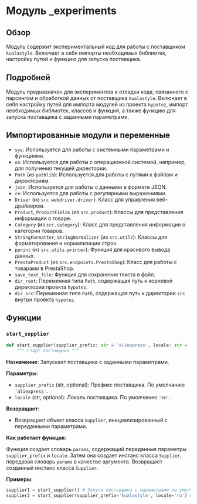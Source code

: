 # Модуль _experiments

## Обзор

Модуль содержит экспериментальный код для работы с поставщиком `kualastyle`. Включает в себя импорты необходимых библиотек, настройку путей и функцию для запуска поставщика.

## Подробней

Модуль предназначен для экспериментов и отладки кода, связанного с парсингом и обработкой данных от поставщика `kualastyle`. Включает в себя настройку путей для импорта модулей из проекта `hypotez`, импорт необходимых библиотек, классов и функций, а также функцию для запуска поставщика с заданными параметрами.

## Импортированные модули и переменные

- `sys`: Используется для работы с системными параметрами и функциями.
- `os`: Используется для работы с операционной системой, например, для получения текущей директории.
- `Path` (из `pathlib`): Используется для работы с путями к файлам и директориям.
- `json`: Используется для работы с данными в формате JSON.
- `re`: Используется для работы с регулярными выражениями.
- `Driver` (из `src.webdriver.driver`): Класс для управления веб-драйвером.
- `Product`, `ProductFields` (из `src.product`): Классы для представления информации о товаре.
- `Category` (из `src.category`): Класс для представления информации о категории товаров.
- `StringFormatter`, `StringNormalizer` (из `src.utils`): Классы для форматирования и нормализации строк.
- `pprint` (из `src.utils.printer`): Функция для красивого вывода данных.
- `PrestaProduct` (из `src.endpoints.PrestaShop`): Класс для работы с товарами в PrestaShop.
- `save_text_file`: Функция для сохранения текста в файл.
- `dir_root`: Переменная типа `Path`, содержащая путь к корневой директории проекта `hypotez`.
- `dir_src`: Переменная типа `Path`, содержащая путь к директории `src` внутри проекта `hypotez`.

## Функции

### `start_supplier`

```python
def start_supplier(supplier_prefix: str = 'aliexpress', locale: str = 'en' ):
    """ Старт поставщика """
```

**Назначение**: Запускает поставщика с заданными параметрами.

**Параметры**:

- `supplier_prefix` (str, optional): Префикс поставщика. По умолчанию `'aliexpress'`.
- `locale` (str, optional): Локаль поставщика. По умолчанию `'en'`.

**Возвращает**:
- Возвращает объект класса `Supplier`, инициализированный с переданными параметрами.

**Как работает функция**:

Функция создает словарь `params`, содержащий переданные параметры `supplier_prefix` и `locale`. Затем она создает инстанс класса `Supplier`, передавая словарь `params` в качестве аргумента. Возвращает созданный инстанс класса `Supplier`.

**Примеры**:

```python
supplier1 = start_supplier() # Запуск поставщика с параметрами по умолчанию
supplier2 = start_supplier(supplier_prefix='kualastyle', locale='ru') # Запуск поставщика kualastyle с русской локалью